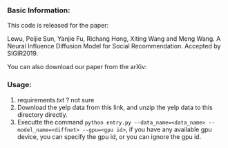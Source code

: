 ### Basic Information:
This code is released for the paper: 

Lewu, Peijie Sun, Yanjie Fu, Richang Hong, Xiting Wang and Meng Wang. A Neural Influence Diffusion Model for Social Recommendation. Accepted by SIGIR2019. 

You can also download our paper from the arXiv: 

### Usage:
1. requirements.txt ? not sure
2. Download the yelp data from this link, and unzip the yelp data to this directory directly.
3. Executte the command `python entry.py --data_name=<data_name> --model_name=<diffnet> --gpu=<gpu id>`, if you have any available gpu device, you can specify the gpu id, or you can ignore the gpu id. 
